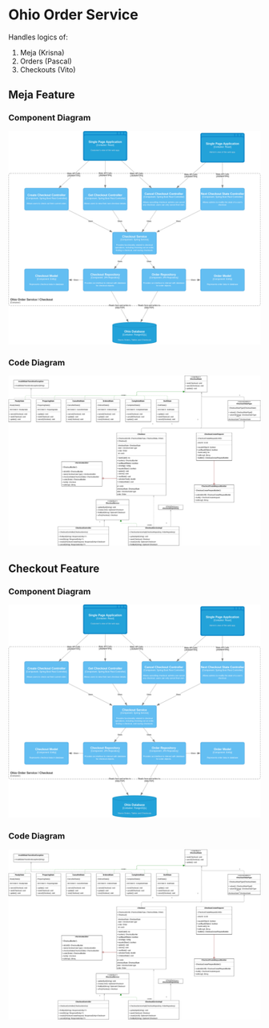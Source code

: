 # Ohio Order Service

Handles logics of:

1. Meja (Krisna)
2. Orders (Pascal)
3. Checkouts (Vito)

## Meja Feature

### Component Diagram

![image](diagrams/A08_Application_Diagrams_C3_Ohio_Order_Checkout_Component.png)

### Code Diagram

![image](diagrams/A08_Application_Diagrams_C4_Ohio_Order_Checkout_Code.png)

## Checkout Feature

### Component Diagram

![image](diagrams/A08_Application_Diagrams_C3_Ohio_Order_Checkout_Component.png)

### Code Diagram

![image](diagrams/A08_Application_Diagrams_C4_Ohio_Order_Checkout_Code.png)
